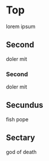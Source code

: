 # Top
lorem ipsum
## Second
doler mit
### Second
doler mit
## Secundus
fish pope
## Sectary
god of death
